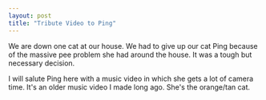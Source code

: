 ```yaml
---
layout: post
title: "Tribute Video to Ping"
---
```


<p>We are down one cat at our house.  We had to give up our cat Ping because of the massive pee problem she had around the house.  It was a tough but necessary decision.</p>
  
<p>I will salute Ping here with a music video in which she gets a lot of camera time.  It's an older music video I made long ago.  She's the orange/tan cat.</p>


<object width="425" height="344">
<param name="movie" value="http://www.youtube.com/v/r959FX-lBMc&amp;hl=en&amp;fs=1" />
<param name="allowFullScreen" value="true" />
<param name="allowscriptaccess" value="always" />
<embed src="http://www.youtube.com/v/r959FX-lBMc&amp;hl=en&amp;fs=1" type="application/x-shockwave-flash" allowscriptaccess="always" allowfullscreen="true" width="425" height="344" /></object> 

